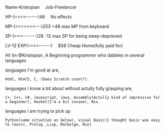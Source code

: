 Name-Kristopian  Job-Freelancer

HP-(====------)46  No effects

MP-(=======---)253 +48 max MP from keyboard
  
SP-(===-------)28 -12 max SP for being sleep-deprieved
  
LV-12 EXP(====------)  $58 Cheap Home(fully paid for)

Hi! Im @Kristopian, A Beginning programmer who dabbles in several languages

  languages I'm good at are,
  
    Html, Html5, C, (Does Scratch count?).
  languages I know a bit about without actully fully grasping are,
  
    C+, C++, C#, Javascript, Java, Assembly(Actully kind of impressive for a beginner), Haskel(I'm a bit insane), Nix.
  languages I am trying to pick up
  
    Python(same situation as below), visual Basic(I thought basic was easy to learn), Prolog ,Lisp, Malbolge, Rust

<!---
Kristopian/Kristopian is a ✨ special ✨ repository because its `README.md` (this file) appears on your GitHub profile.
You can click the Preview link to take a look at your changes.
--->
